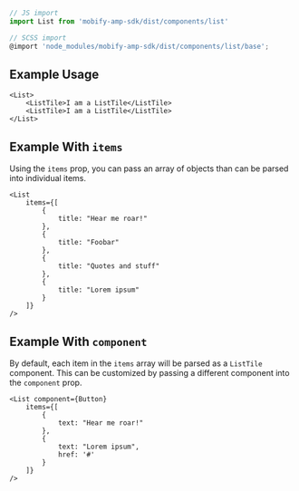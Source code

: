```js
// JS import
import List from 'mobify-amp-sdk/dist/components/list'

// SCSS import
@import 'node_modules/mobify-amp-sdk/dist/components/list/base';
```


## Example Usage

    <List>
        <ListTile>I am a ListTile</ListTile>
        <ListTile>I am a ListTile</ListTile>
    </List>


## Example With `items`

Using the `items` prop, you can pass an array of objects than can be parsed into
individual items.

    <List
        items={[
            {
                title: "Hear me roar!"
            },
            {
                title: "Foobar"
            },
            {
                title: "Quotes and stuff"
            },
            {
                title: "Lorem ipsum"
            }
        ]}
    />


## Example With `component`

By default, each item in the `items` array will be parsed as a `ListTile`
component. This can be customized by passing a different component
into the `component` prop.

    <List component={Button}
        items={[
            {
                text: "Hear me roar!"
            },
            {
                text: "Lorem ipsum",
                href: '#'
            }
        ]}
    />
